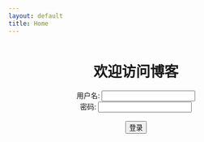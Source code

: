 ```yaml
---
layout: default
title: Home
---
```

<div style="text-align: center; margin-top: 50px;">
  <h1>欢迎访问博客</h1>
  <form id="login-form" action="/newpage/all-posts.html" method="GET">
    <label for="username">用户名:</label>
    <input type="text" id="username" name="username" required><br>
    <label for="password">密码:</label>
    <input type="password" id="password" name="password" required><br><br>
    <button type="submit">登录</button>
  </form>
  <script>
    document.getElementById('login-form').addEventListener('submit', function(e) {
      const username = document.getElementById('username').value;
      const password = document.getElementById('password').value;
      if (username !== 'admin' || password !== 'password123') { // 修改为你的用户名和密码
        alert('用户名或密码错误');
        e.preventDefault();
      }
    });
  </script>
</div>

